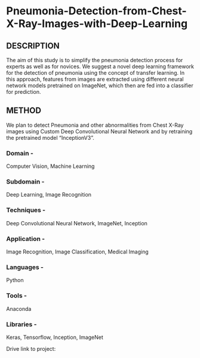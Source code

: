 # Pneumonia-Detection-from-Chest-X-Ray-Images-with-Deep-Learning

## DESCRIPTION
The aim of this study is to simplify the pneumonia detection process for experts as well as for novices. We suggest a novel deep learning framework for the detection of pneumonia using the concept of transfer learning. In this approach, features from images are extracted using different neural network models pretrained on ImageNet, which then are fed into a classifier for prediction.

## METHOD
We plan to detect Pneumonia and other abnormalities from Chest X-Ray images using Custom Deep Convolutional Neural Network and by retraining the pretrained model “InceptionV3”.

### Domain -
  Computer Vision, Machine Learning

### Subdomain - 
Deep Learning, Image Recognition

 ### Techniques - 
 Deep Convolutional Neural Network, ImageNet, Inception

### Application - 
Image Recognition, Image Classification, Medical Imaging

### Languages - 
Python

### Tools - 
Anaconda

### Libraries -
Keras, Tensorflow, Inception, ImageNet

Drive link to project:
